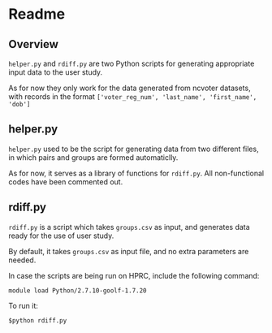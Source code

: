 # Readme

## Overview

`helper.py` and `rdiff.py` are two Python scripts for generating appropriate input data to the user study.

As for now they only work for the data generated from ncvoter datasets, with records in the format `['voter_reg_num', 'last_name', 'first_name', 'dob']`

## helper.py

`helper.py` used to be the script for generating data from two different files, in which pairs and groups are formed automaticlly.

As for now, it serves as a library of functions for `rdiff.py`. All non-functional codes have been commented out.

## rdiff.py

`rdiff.py` is a script which takes `groups.csv` as input, and generates data ready for the use of user study.

By default, it takes `groups.csv` as input file, and no extra parameters are needed.

In case the scripts are being run on HPRC, include the following command:
```
module load Python/2.7.10-goolf-1.7.20
```

To run it:
```
$python rdiff.py
```


